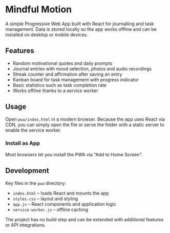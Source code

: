 # Mindful Motion

A simple Progressive Web App built with React for journalling and task management. Data is stored locally so the app works offline and can be installed on desktop or mobile devices.

## Features
- Random motivational quotes and daily prompts
- Journal entries with mood selection, photos and audio recordings
- Streak counter and affirmation after saving an entry
- Kanban board for task management with progress indicator
- Basic statistics such as task completion rate
- Works offline thanks to a service worker

## Usage
Open `pwa/index.html` in a modern browser. Because the app uses React via CDN, you can simply open the file or serve the folder with a static server to enable the service worker.

### Install as App
Most browsers let you install the PWA via "Add to Home Screen".

## Development
Key files in the `pwa` directory:
- `index.html` – loads React and mounts the app
- `styles.css` – layout and styling
- `app.js` – React components and application logic
- `service-worker.js` – offline caching

The project has no build step and can be extended with additional features or API integrations.
